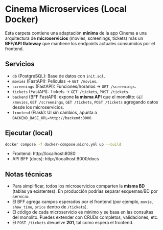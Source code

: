 # Cinema Microservices (Local Docker)

Esta carpeta contiene una adaptación **mínima** de la app Cinema a una arquitectura de **microservicios** (movies, screenings, tickets) más un **BFF/API Gateway** que mantiene los endpoints actuales consumidos por el frontend.

## Servicios
- `db` (PostgreSQL): Base de datos con `init.sql`.
- `movies` (FastAPI): Películas → `GET /movies`.
- `screenings` (FastAPI): Funciones/horarios → `GET /screenings`.
- `tickets` (FastAPI): Tickets → `GET /tickets`, `POST /tickets`.
- `backend` (BFF FastAPI): expone **la misma API** que el monolito: `GET /movies`, `GET /screenings`, `GET /tickets`, `POST /tickets` agregando datos desde los microservicios.
- `frontend` (Flask): UI sin cambios, apunta a `BACKEND_BASE_URL=http://backend:8000`.

## Ejecutar (local)
```bash
docker compose -f docker-compose.micro.yml up --build
```

- Frontend: http://localhost:8080
- API BFF (docs): http://localhost:8000/docs

## Notas técnicas
- Para simplificar, todos los microservicios comparten la **misma BD** (tablas ya existentes). En producción podrías separar esquemas/BD por servicio.
- El BFF agrega campos esperados por el frontend (por ejemplo, `movie`, `show_time`, `price` dentro de `/tickets`).
- El código de cada microservicio es mínimo y se basa en las consultas del monolito. Puedes extender con CRUDs completos, validaciones, etc.
- El `POST /tickets` devuelve **201**, tal como espera el frontend.

